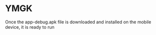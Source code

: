 # YMGK

Once the app-debug.apk file is downloaded and installed on the mobile device, it is ready to run